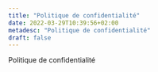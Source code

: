 ```yaml
---
title: "Politique de confidentialité"
date: 2022-03-29T10:39:56+02:00
metadesc: "Politique de confidentialité"
draft: false
---
```

Politique de confidentialité